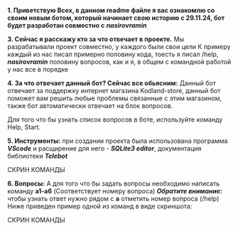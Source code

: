 **1. Приветствую Всех, в данном readme файле я вас ознакомлю со своим новым ботом, который начинает свою историю с 29.11.24, бот будет разработан совместно с** ***nasirovramin***

**3. Сейчас я расскажу кто за что отвечает в проекте.**
   Мы разрабатывали проект совместно, у каждого были свои цели
   К примеру каждый из нас писал примерно половину кода, тоесть я писал /help, ***nasirovramin*** половину вопросов,
   как и я, в общем с командной работой у нас все в порядке

**4. За что отвечает данный бот? Сейчас все обьясним:**
   Данный бот отвечает за поддержку интернет магазина Kodland-store, данный бот поможет вам решить
   любые проблемы связанные с этим магазином, также бот автоматически отвечает на блок вопросов.

   Для того что бы узнать список вопросов в боте, используйте команду Help, Start.

   

**5. Инструменты:**
    при создании проекта была использована программа ***VScode*** и расщирение для него - ***SQLite3 editor***, документация
    библиотеки ***Telebot***

 СКРИН КОМАНДЫ
 
 **6. Вопросы:**
    А для того что бы задать вопросы необходимо написать команду **a1-a6** (Соответствует номеру вопроса)
    ***Обратите внимание:*** чтобы узнать ответ нужно рядом с **a** отметить номер вопроса (/help)
    Ниже приведен пример одной из команд в виде скриншота:
 
 СКРИН КОМАНДЫ










